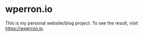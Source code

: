# wperron.io

This is my personal website/blog project. To see the result, visit https://wperron.io.
